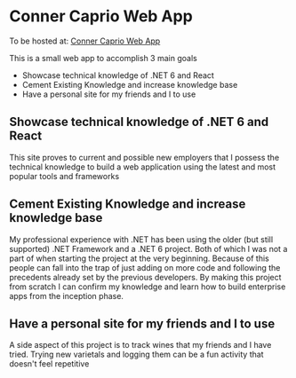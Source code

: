 # Conner Caprio Web App

To be hosted at: [Conner Caprio Web App](https://connercaprio.azurewebsites.net/)

This is a small web app to accomplish 3 main goals
- Showcase technical knowledge of .NET 6 and React
- Cement Existing Knowledge and increase knowledge base
- Have a personal site for my friends and I to use

## Showcase technical knowledge of .NET 6 and React

This site proves to current and possible new employers that I possess the technical knowledge to build a web application using the latest and most popular tools and frameworks

## Cement Existing Knowledge and increase knowledge base

My professional experience with .NET has been using the older (but still supported) .NET Framework and a .NET 6 project. Both of which I was not a part of when starting the project at
 the very beginning. Because of this people can fall into the trap of just adding on more code and following the precedents already set by the previous developers. By making this project
 from scratch I can confirm my knowledge and learn how to build enterprise apps from the inception phase.

## Have a personal site for my friends and I to use
A side aspect of this project is to track wines that my friends and I have tried. Trying new varietals and logging them can be a fun activity that doesn't feel repetitive
